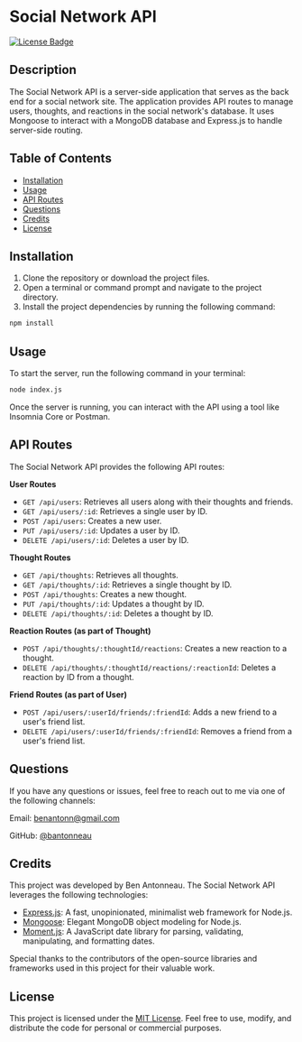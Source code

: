 # Social Network API

[![License Badge](https://img.shields.io/badge/License-MIT-blue.svg)](https://choosealicense.com/licenses/mit/)

## Description

The Social Network API is a server-side application that serves as the back end for a social network site. The application provides API routes to manage users, thoughts, and reactions in the social network's database. It uses Mongoose to interact with a MongoDB database and Express.js to handle server-side routing.

## Table of Contents

- [Installation](#installation)
- [Usage](#usage)
- [API Routes](#api-routes)
- [Questions](#questions)
- [Credits](#credits)
- [License](#license)

## Installation

1. Clone the repository or download the project files.
2. Open a terminal or command prompt and navigate to the project directory.
3. Install the project dependencies by running the following command:

```bash
npm install
```

## Usage

To start the server, run the following command in your terminal:

```bash
node index.js
```

Once the server is running, you can interact with the API using a tool like Insomnia Core or Postman.

## API Routes

The Social Network API provides the following API routes:

**User Routes**
- `GET /api/users`: Retrieves all users along with their thoughts and friends.
- `GET /api/users/:id`: Retrieves a single user by ID.
- `POST /api/users`: Creates a new user.
- `PUT /api/users/:id`: Updates a user by ID.
- `DELETE /api/users/:id`: Deletes a user by ID.

**Thought Routes**
- `GET /api/thoughts`: Retrieves all thoughts.
- `GET /api/thoughts/:id`: Retrieves a single thought by ID.
- `POST /api/thoughts`: Creates a new thought.
- `PUT /api/thoughts/:id`: Updates a thought by ID.
- `DELETE /api/thoughts/:id`: Deletes a thought by ID.

**Reaction Routes (as part of Thought)**
- `POST /api/thoughts/:thoughtId/reactions`: Creates a new reaction to a thought.
- `DELETE /api/thoughts/:thoughtId/reactions/:reactionId`: Deletes a reaction by ID from a thought.

**Friend Routes (as part of User)**
- `POST /api/users/:userId/friends/:friendId`: Adds a new friend to a user's friend list.
- `DELETE /api/users/:userId/friends/:friendId`: Removes a friend from a user's friend list.

## Questions

If you have any questions or issues, feel free to reach out to me via one of the following channels:

Email: [benantonn@gmail.com](mailto:benantonn@gmail.com)

GitHub: [@bantonneau](https://github.com/bantonneau)

## Credits

This project was developed by Ben Antonneau. The Social Network API leverages the following technologies:

- [Express.js](https://expressjs.com/): A fast, unopinionated, minimalist web framework for Node.js.
- [Mongoose](https://mongoosejs.com/): Elegant MongoDB object modeling for Node.js.
- [Moment.js](https://momentjs.com/): A JavaScript date library for parsing, validating, manipulating, and formatting dates.

Special thanks to the contributors of the open-source libraries and frameworks used in this project for their valuable work.

## License

This project is licensed under the [MIT License](LICENSE). Feel free to use, modify, and distribute the code for personal or commercial purposes.
